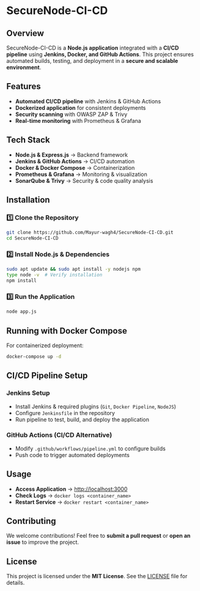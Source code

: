 # SecureNode-CI-CD

## Overview
SecureNode-CI-CD is a **Node.js application** integrated with a **CI/CD pipeline** using **Jenkins, Docker, and GitHub Actions**. This project ensures automated builds, testing, and deployment in a **secure and scalable environment**.

## Features
- **Automated CI/CD pipeline** with Jenkins & GitHub Actions
- **Dockerized application** for consistent deployments
- **Security scanning** with OWASP ZAP & Trivy
- **Real-time monitoring** with Prometheus & Grafana

## Tech Stack
- **Node.js & Express.js** → Backend framework
- **Jenkins & GitHub Actions** → CI/CD automation
- **Docker & Docker Compose** → Containerization
- **Prometheus & Grafana** → Monitoring & visualization
- **SonarQube & Trivy** → Security & code quality analysis

## Installation

### 1️⃣ Clone the Repository
```bash
git clone https://github.com/Mayur-wagh4/SecureNode-CI-CD.git
cd SecureNode-CI-CD
```

### 2️⃣ Install Node.js & Dependencies
```bash
sudo apt update && sudo apt install -y nodejs npm
type node -v  # Verify installation
npm install
```

### 3️⃣ Run the Application
```bash
node app.js
```

## Running with Docker Compose
For containerized deployment:
```bash
docker-compose up -d
```

## CI/CD Pipeline Setup

### **Jenkins Setup**
- Install Jenkins & required plugins (`Git`, `Docker Pipeline`, `NodeJS`)
- Configure `Jenkinsfile` in the repository
- Run pipeline to test, build, and deploy the application

### **GitHub Actions (CI/CD Alternative)**
- Modify `.github/workflows/pipeline.yml` to configure builds
- Push code to trigger automated deployments

## Usage
- **Access Application** → [http://localhost:3000](http://localhost:3000)
- **Check Logs** → `docker logs <container_name>`
- **Restart Service** → `docker restart <container_name>`

## Contributing
We welcome contributions! Feel free to **submit a pull request** or **open an issue** to improve the project.

## License
This project is licensed under the **MIT License**. See the [LICENSE](LICENSE) file for details.

